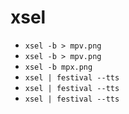 # xsel

- `xsel -b > mpv.png`
- `xsel -b > mpv.png`
- `xsel -b mpx.png`
- `xsel | festival --tts`
- `xsel | festival --tts`
- `xsel | festival --tts`
